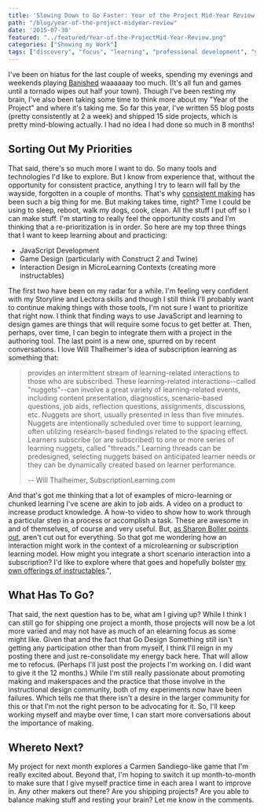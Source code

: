 ```yaml
---
title: 'Slowing Down to Go Faster: Year of the Project Mid-Year Review'
path: "/blog/year-of-the-project-midyear-review"
date: '2015-07-30'
featured: "../featured/Year-of-the-ProjectMid-Year-Review.png"
categories: ["Showing my Work"]
tags: ["discovery", "focus", "learning", "professional development", "year of the project"]
---
```


I've been on hiatus for the last couple of weeks, spending my evenings and weekends playing [Banished](http://www.shiningrocksoftware.com/game/) waaaaaay too much. (It's all fun and games until a tornado wipes out half your town). Though I've been resting my brain, I've also been taking some time to think more about my "Year of the Project" and where it's taking me. So far this year, I've written 55 blog posts (pretty consistently at 2 a week) and shipped 15 side projects, which is pretty mind-blowing actually. I had no idea I had done so much in 8 months!

## Sorting Out My Priorities

That said, there's so much more I want to do. So many tools and technologies I'd like to explore. But I know from experience that, without the opportunity for consistent practice, anything I try to learn will fall by the wayside, forgotten in a couple of months. That's why [consistent making](/blog/5-reasons-why-instructional-designers-should-make-stuff/) has been such a big thing for me. But making takes time, right? Time I could be using to sleep, reboot, walk my dogs, cook, clean. All the stuff I put off so I can make stuff. I'm starting to really feel the opportunity costs and I'm thinking that a re-prioritization is in order. So here are my top three things that I want to keep learning about and practicing:

*   JavaScript Development
*   Game Design (particularly with Construct 2 and Twine)
*   Interaction Design in MicroLearning Contexts (creating more instructables)

The first two have been on my radar for a while. I'm feeling very confident with my Storyline and Lectora skills and though I still think I'll probably want to continue making things with those tools, I'm not sure I want to prioritize that right now. I think that finding ways to use JavaScript and learning to design games are things that will require some focus to get better at. Then, perhaps, over time, I can begin to integrate them with a project in the authoring tool. The last point is a new one, spurred on by recent conversations. I love Will Thalheimer's idea of subscription learning as something that:

> provides an intermittent stream of learning-related interactions to those who are subscribed. These learning-related interactions--called "nuggets"--can involve a great variety of learning-related events, including content presentation, diagnostics, scenario-based questions, job aids, reflection questions, assignments, discussions, etc. Nuggets are short, usually presented in less than five minutes. Nuggets are intentionally scheduled over time to support learning, often utilizing research-based findings related to the spacing effect. Learners subscribe (or are subscribed) to one or more series of learning nuggets, called "threads." Learning threads can be predesigned, selecting nuggets based on anticipated learner needs or they can be dynamically created based on learner performance.
>
> -- Will Thalheimer, SubscriptionLearning.com

And that's got me thinking that a lot of examples of micro-learning or chunked learning I've scene are akin to job aids. A video on a product to increase product knowledge. A how-to video to show how to work through a particular step in a process or accomplish a task. These are awesome in and of themselves, of course and very useful. But, [as Sharon Boller points out](https://www.td.org/Publications/Blogs/Learning-Technologies-Blog/2015/06/The-Myth-of-Micro-Learning), aren't cut out for everything. So that got me wondering how an interaction might work in the context of a microlearning or subscription learning model. How might you integrate a short scenario interaction into a subscription? I'd like to explore where that goes and hopefully bolster [my own offerings of instructables](http://knanthony.com/courses/).",

## What Has To Go?

That said, the next question has to be, what am I giving up? While I think I can still go for shipping one project a month, those projects will now be a lot more varied and may not have as much of an elearning focus as some might like. Given that and the fact that Go Design Something still isn't getting any participation other than from myself, I think I'll reign in my posting there and just re-consolidate my energy back here. That will allow me to refocus. (Perhaps I'll just post the projects I'm working on. I did want to give it the 12 months.) While I'm still really passionate about promoting making and makerspaces and the practice that those involve in the instructional design community, both of my experiments now have been failures. Which tells me that there isn't a desire in the larger community for this or that I'm not the right person to be advocating for it. So, I'll keep working myself and maybe over time, I can start more conversations about the importance of making.

## Whereto Next?

My project for next month explores a Carmen Sandiego-like game that I'm really excited about. Beyond that, I'm hoping to switch it up month-to-month to make sure that I give myself practice time in each area I want to improve in. Any other makers out there? Are you shipping projects? Are you able to balance making stuff and resting your brain? Let me know in the comments.
